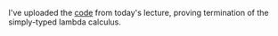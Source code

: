 I've uploaded the [code](code/LambdaTermination.html) from today's lecture, proving termination of the simply-typed lambda calculus.

